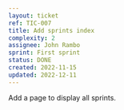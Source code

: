 ```yaml
---
layout: ticket
ref: TIC-007
title: Add sprints index
complexity: 2
assignee: John Rambo
sprint: First sprint
status: DONE
created: 2022-11-15
updated: 2022-12-11
---
```

Add a page to display all sprints.
